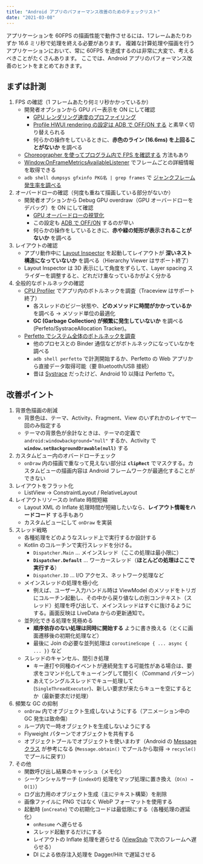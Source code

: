 ```yaml
---
title: "Android アプリのパフォーマンス改善のためのチェックリスト"
date: "2021-03-08"
---
```


アプリケーションを 60FPS の描画性能で動作させるには、1フレームあたりわずか 16.6 ミリ秒で処理を終える必要があります。
複雑な計算処理や描画を行うアプリケーションにおいて、常に 60FPS を達成するのは非常に大変で、考えるべきことがたくさんあります。
ここでは、Android アプリのパフォーマンス改善のヒントをまとめておきます。


まずは計測
----

1. FPS の確認（1 フレームあたり何ミリ秒かかっているか）
    - 開発者オプションから GPU バー表示を ON にして確認
        - [GPU レンダリング速度のプロファイリング](https://developer.android.com/topic/performance/rendering/inspect-gpu-rendering?hl=ja)
        - [Profile HWUI rendering の設定は ADB で OFF/ON する](http://localhost:4000/android/tools/adb-debug-options.html) と素早く切り替えられる
        - 何らかの操作をしているときに、__赤色のライン (16.6ms) を上回ることがないか__ を調べる
    - [Choreographer を使ってプログラム内で FPS を確認する](../fw/fps.html) 方法もあり
    - [Window.OnFrameMetricsAvailableListener](https://developer.android.com/reference/kotlin/android/view/Window.OnFrameMetricsAvailableListener?hl=ja) でフレームごとの詳細情報を取得できる
    - `adb shell dumpsys gfxinfo PKG名 | grep frames` で [ジャンクフレーム発生率を調べる](../tools/janky-frames.html)
1. オーバードローの確認（何度も重ねて描画している部分がないか）
    - 開発者オプションから Debug GPU overdraw（GPU オーバードローをデバッグ）を ON にして確認
        - [GPU オーバードローの視覚化](https://developer.android.com/topic/performance/rendering/inspect-gpu-rendering?hl=ja#debug_overdraw)
        - この設定も [ADB で OFF/ON](http://localhost:4000/android/tools/adb-debug-options.html) するのが早い
        - 何らかの操作をしているときに、__赤や緑の矩形が表示されることがないか__ を調べる
1. レイアウトの確認
    - アプリ動作中に [Layout Inspector](https://developer.android.com/studio/debug/layout-inspector?hl=ja) を起動してレイアウトが __深いネスト構造になっていないか__ を調べる（Hierarchy Viewer はサポート終了）
    - Layout Inspector は 3D 表示にして角度をずらして、Layer spacing スライダーを調整すると、どれだけ重なっているかがよく分かる
1. 全般的なボトルネックの確認
    - [CPU Profiler](https://developer.android.com/studio/profile/cpu-profiler?hl=ja) でアプリ内のボトルネックを調査（Traceview はサポート終了）
        - 各スレッドのビジー状態や、__どのメソッドに時間がかかっているか__ を調べる → メソッド単位の最適化
        - __GC (Garbage Collection) が頻繁に発生していないか__ を調べる (Perfeto/SystraceAllocation Tracker)。
    - [Perfetto でシステム全体のボトルネックを調査](../tools/perfetto.html)
        - 他のプロセスとの Binder 通信などがボトルネックになっていなかを調べる
        - `adb shell perfetto` で計測開始するか、Perfetto の Web アプリから直接データ取得可能（要 Bluetooth/USB 接続）
        - 昔は [Systrace](https://developer.android.com/topic/performance/tracing/command-line?hl=ja) だったけど、Android 10 以降は Perfetto で。


改善ポイント
----

1. 背景色描画の削減
    - 背景色は、テーマ、Activity、Fragment、View のいずれかのレイヤで一回のみ指定する
    - テーマの背景色が余計なときは、テーマの定義で `android:windowbackground="null"` するか、Activity で __`window.setBackgroundDrawable(null)`__ する
1. カスタムビュー内のオバードローチェック
    - `onDraw` 内の描画で重なって見えない部分は __`clipRect`__ でマスクする。カスタムビューの描画内容は Android フレームワークが最適化することができない
1. レイアウトをフラット化
    - ListView → ConstraintLayout / RelativeLayout
1. レイアウトリソースの Inflate 時間短縮
    - Layout XML の Inflate 処理時間が短縮したいなら、__レイアウト情報をハードコード__ する手もあり
    - カスタムビューにして `onDraw` を実装
1. スレッド戦略
    - 各種処理をどのようなスレッド上で実行するか設計する
    - Kotlin のコルーチンで実行スレッドを分ける。
        - `Dispatcher.Main` ... メインスレッド（ここの処理は最小限に）
        - __`Dispatcher.Default`__ ... ワーカースレッド（__ほとんどの処理はここで実行する__）
        - `Dispatcher.IO` ... I/O アクセス、ネットワーク処理など
    - メインスレッドの処理を極小化
        - 例えば、ユーザー入力ハンドル時は ViewModel のメソッドをトリガにコルーチン起動し、その中から戻り値なしの別コンテキスト（スレッド）処理を呼び出して、メインスレッドはすぐに抜けるようにする。画面反映は LiveData からの更新通知で。
    - 並列化できる処理を見極める
        - __順序依存のない処理は同時に開始する__ ように書き換える（とくに画面遷移後の初期化処理など）
        - 最後に Join の必要な並列処理は `coroutineScope { ... async { ... }}` など
    - スレッドのキャンセル、間引き処理
        - キー連打や同種のイベントが連続発生する可能性がある場合は、要求をコマンド化してキューイングして間引く（Command パターン）
        - あえてシングルスレッドでキュー処理して (`SingleThreadExecutor`)、新しい要求が来たらキューを空にするとか（最新要求だけ処理）
1. 頻繁な GC の抑制
    - `onDraw` 内でオブジェクト生成しないようにする（アニメーション中の GC 発生は致命傷）
    - ループ内で一時オブジェクトを生成しないようにする
    - Flyweight パターンでオブジェクトを共有する
    - オブジェクトプールでオブジェクトを使いまわす（Android の [Message クラス](https://developer.android.com/reference/android/os/Message) が参考になる (`Message.obtain()` でプールから取得 → `recycle()` でプールに戻す)）
1. その他
    - 関数呼び出し結果のキャッシュ（メモ化）
    - シーケンシャルサーチ (`indexOf`) 処理をマップ処理に置き換え（`O(n) → O(1)`）
    - ログ出力用のオブジェクト生成（主にテキスト構築）を削除
    - 画像ファイルに PNG ではなく WebP フォーマットを使用する
    - 起動時 (`onCreate`) での初期化コードは最低限にする（各種処理の遅延化）
        - `onResume` へ遅らせる
        - スレッド起動するだけにする
        - レイアウトの Inflate 処理を遅らせる ([ViewStub](https://developer.android.com/reference/android/view/ViewStub) で次のフレームへ遅らせる）
        - DI による依存注入処理を Dagger/Hilt で遅延させる

